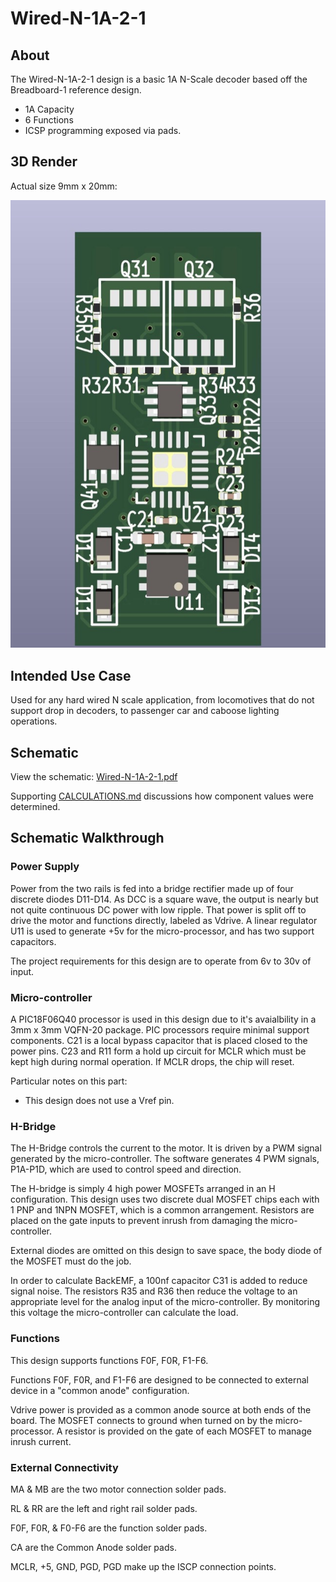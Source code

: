 # Wired-N-1A-2-1

## About

The Wired-N-1A-2-1 design is a basic 1A N-Scale decoder based off the 
Breadboard-1 reference design.

* 1A Capacity
* 6 Functions
* ICSP programming exposed via pads.

## 3D Render

Actual size 9mm x 20mm:

![Board](Wired-N-1A-2-1.jpg)

## Intended Use Case

Used for any hard wired N scale application, from locomotives that do 
not support drop in decoders, to passenger car and caboose lighting
operations.

## Schematic

View the schematic: [Wired-N-1A-2-1.pdf](Wired-N-1A-2-1.pdf)

Supporting [CALCULATIONS.md](CALCULATIONS.md) discussions how component values were determined.

## Schematic Walkthrough

### Power Supply

Power from the two rails is fed into a bridge rectifier made up of
four discrete diodes D11-D14.  As DCC is a square wave, the output
is nearly but not quite continuous DC power with low ripple.  That
power is split off to drive the motor and functions directly, labeled
as Vdrive.  A linear regulator U11 is used to generate +5v for the
micro-processor, and has two support capacitors.

The project requirements for this design are to operate from 6v to 30v
of input.

### Micro-controller

A PIC18F06Q40 processor is used in this design due to it's avaialbility
in a 3mm x 3mm VQFN-20 package.  PIC processors require minimal
support components.  C21 is a local bypass capacitor that is placed
closed to the power pins.  C23 and R11 form a hold up circuit for
MCLR which must be kept high during normal operation.  If MCLR
drops, the chip will reset.

Particular notes on this part:

- This design does not use a Vref pin.

### H-Bridge

The H-Bridge controls the current to the motor.  It is driven by a PWM signal generated
by the micro-controller.  The software generates 4 PWM signals, P1A-P1D, which are used
to control speed and direction.

The H-bridge is simply 4 high power MOSFETs arranged in an H
configuration.  This design uses two discrete dual MOSFET chips
each with 1 PNP and 1NPN MOSFET, which is a common arrangement.
Resistors are placed on the gate inputs to prevent inrush from
damaging the micro-controller.

External diodes are omitted on this design to save space, the body
diode of the MOSFET must do the job.

In order to calculate BackEMF, a 100nf capacitor C31 is added to
reduce signal noise.  The resistors R35 and R36 then reduce the
voltage to an appropriate level for the analog input of the
micro-controller.  By monitoring this voltage the micro-controller
can calculate the load.

### Functions

This design supports functions F0F, F0R, F1-F6.

Functions F0F, F0R, and F1-F6 are designed to be connected to
external device in a "common anode" configuration.

Vdrive power is provided as a common anode source at both ends of
the board.  The MOSFET connects to ground when turned on by the
micro-processor.  A resistor is provided on the gate of each MOSFET
to manage inrush current.

### External Connectivity

MA & MB are the two motor connection solder pads.

RL & RR are the left and right rail solder pads.

F0F, F0R, & F0-F6 are the function solder pads.

CA are the Common Anode solder pads.

MCLR, +5, GND, PGD, PGD make up the ISCP connection points.
